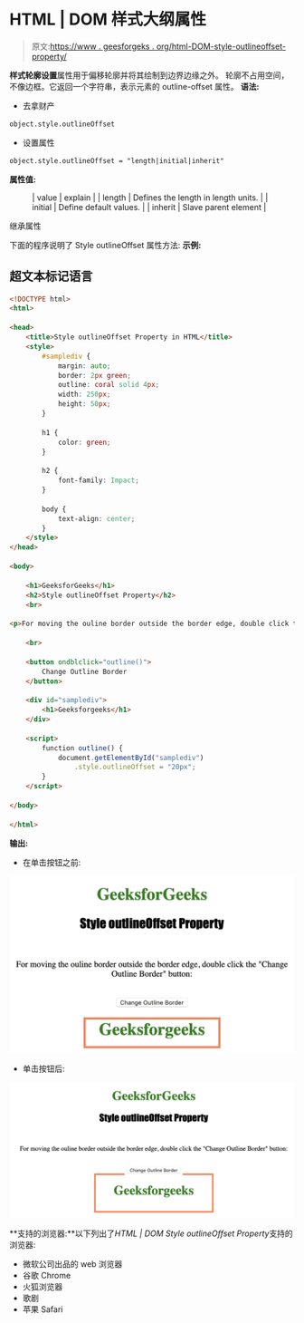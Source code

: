 # HTML | DOM 样式大纲属性

> 原文:[https://www . geesforgeks . org/html-DOM-style-outlineoffset-property/](https://www.geeksforgeeks.org/html-dom-style-outlineoffset-property/)

**样式轮廓设置**属性用于偏移轮廓并将其绘制到边界边缘之外。
轮廓不占用空间，不像边框。它返回一个字符串，表示元素的 outline-offset 属性。
**语法:**

*   去拿财产

```html
object.style.outlineOffset
```

*   设置属性

```html
object.style.outlineOffset = "length|initial|inherit"
```

**属性值:**

<figure class="table">

| value | explain |
| length | Defines the length in length units. |
| initial | Define default values. |
| inherit | Slave parent element |

</figure>

继承属性

下面的程序说明了 Style outlineOffset 属性方法:
**示例:**

## 超文本标记语言

```html
<!DOCTYPE html>
<html>

<head>
    <title>Style outlineOffset Property in HTML</title>
    <style>
        #samplediv {
            margin: auto;
            border: 2px green;
            outline: coral solid 4px;
            width: 250px;
            height: 50px;
        }

        h1 {
            color: green;
        }

        h2 {
            font-family: Impact;
        }

        body {
            text-align: center;
        }
    </style>
</head>

<body>

    <h1>GeeksforGeeks</h1>
    <h2>Style outlineOffset Property</h2>
    <br>

<p>For moving the ouline border outside the border edge, double click the "Change Outline Border" button: </p>

    <br>

    <button ondblclick="outline()">
        Change Outline Border
    </button>

    <div id="samplediv">
        <h1>Geeksforgeeks</h1>
    </div>

    <script>
        function outline() {
            document.getElementById("samplediv")
                .style.outlineOffset = "20px";
        }
    </script>

</body>

</html>  
```

**输出:**

*   在单击按钮之前:

![](img/95c0cfc26e2c73a59fc1b924d2c7936f.png)

*   单击按钮后:

![](img/b2507007fb112d1938a82154009651cb.png)

**支持的浏览器:**以下列出了*HTML | DOM Style outlineOffset Property*支持的浏览器:

*   微软公司出品的 web 浏览器
*   谷歌 Chrome
*   火狐浏览器
*   歌剧
*   苹果 Safari